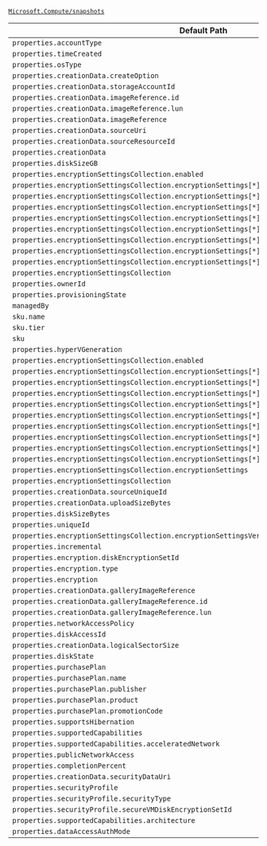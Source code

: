 [`Microsoft.Compute/snapshots`](https://docs.microsoft.com/en-us/azure/templates/microsoft.compute/snapshots)

| Default Path | Alias |
|---|---|
| `properties.accountType` | `Microsoft.Compute/snapshots/accountType` |
| `properties.timeCreated` | `Microsoft.Compute/snapshots/timeCreated` |
| `properties.osType` | `Microsoft.Compute/snapshots/osType` |
| `properties.creationData.createOption` | `Microsoft.Compute/snapshots/creationData.createOption` |
| `properties.creationData.storageAccountId` | `Microsoft.Compute/snapshots/creationData.storageAccountId` |
| `properties.creationData.imageReference.id` | `Microsoft.Compute/snapshots/creationData.imageReference.id` |
| `properties.creationData.imageReference.lun` | `Microsoft.Compute/snapshots/creationData.imageReference.lun` |
| `properties.creationData.imageReference` | `Microsoft.Compute/snapshots/creationData.imageReference` |
| `properties.creationData.sourceUri` | `Microsoft.Compute/snapshots/creationData.sourceUri` |
| `properties.creationData.sourceResourceId` | `Microsoft.Compute/snapshots/creationData.sourceResourceId` |
| `properties.creationData` | `Microsoft.Compute/snapshots/creationData` |
| `properties.diskSizeGB` | `Microsoft.Compute/snapshots/diskSizeGB` |
| `properties.encryptionSettingsCollection.enabled` | `Microsoft.Compute/snapshots/encryptionSettings.enabled` |
| `properties.encryptionSettingsCollection.encryptionSettings[*].diskEncryptionKey.sourceVault.id` | `Microsoft.Compute/snapshots/encryptionSettings.diskEncryptionKey.sourceVault.id` |
| `properties.encryptionSettingsCollection.encryptionSettings[*].diskEncryptionKey.sourceVault` | `Microsoft.Compute/snapshots/encryptionSettings.diskEncryptionKey.sourceVault` |
| `properties.encryptionSettingsCollection.encryptionSettings[*].diskEncryptionKey.secretUrl` | `Microsoft.Compute/snapshots/encryptionSettings.diskEncryptionKey.secretUrl` |
| `properties.encryptionSettingsCollection.encryptionSettings[*].diskEncryptionKey` | `Microsoft.Compute/snapshots/encryptionSettings.diskEncryptionKey` |
| `properties.encryptionSettingsCollection.encryptionSettings[*].keyEncryptionKey.sourceVault.id` | `Microsoft.Compute/snapshots/encryptionSettings.keyEncryptionKey.sourceVault.id` |
| `properties.encryptionSettingsCollection.encryptionSettings[*].keyEncryptionKey.sourceVault` | `Microsoft.Compute/snapshots/encryptionSettings.keyEncryptionKey.sourceVault` |
| `properties.encryptionSettingsCollection.encryptionSettings[*].keyEncryptionKey.keyUrl` | `Microsoft.Compute/snapshots/encryptionSettings.keyEncryptionKey.keyUrl` |
| `properties.encryptionSettingsCollection.encryptionSettings[*].keyEncryptionKey` | `Microsoft.Compute/snapshots/encryptionSettings.keyEncryptionKey` |
| `properties.encryptionSettingsCollection` | `Microsoft.Compute/snapshots/encryptionSettings` |
| `properties.ownerId` | `Microsoft.Compute/snapshots/ownerId` |
| `properties.provisioningState` | `Microsoft.Compute/snapshots/provisioningState` |
| `managedBy` | `Microsoft.Compute/snapshots/managedBy` |
| `sku.name` | `Microsoft.Compute/snapshots/sku.name` |
| `sku.tier` | `Microsoft.Compute/snapshots/sku.tier` |
| `sku` | `Microsoft.Compute/snapshots/sku` |
| `properties.hyperVGeneration` | `Microsoft.Compute/snapshots/hyperVGeneration` |
| `properties.encryptionSettingsCollection.enabled` | `Microsoft.Compute/snapshots/encryptionSettingsCollection.enabled` |
| `properties.encryptionSettingsCollection.encryptionSettings[*].diskEncryptionKey.sourceVault.id` | `Microsoft.Compute/snapshots/encryptionSettingsCollection.encryptionSettings[*].diskEncryptionKey.sourceVault.id` |
| `properties.encryptionSettingsCollection.encryptionSettings[*].diskEncryptionKey.sourceVault` | `Microsoft.Compute/snapshots/encryptionSettingsCollection.encryptionSettings[*].diskEncryptionKey.sourceVault` |
| `properties.encryptionSettingsCollection.encryptionSettings[*].diskEncryptionKey.secretUrl` | `Microsoft.Compute/snapshots/encryptionSettingsCollection.encryptionSettings[*].diskEncryptionKey.secretUrl` |
| `properties.encryptionSettingsCollection.encryptionSettings[*].diskEncryptionKey` | `Microsoft.Compute/snapshots/encryptionSettingsCollection.encryptionSettings[*].diskEncryptionKey` |
| `properties.encryptionSettingsCollection.encryptionSettings[*].keyEncryptionKey.sourceVault.id` | `Microsoft.Compute/snapshots/encryptionSettingsCollection.encryptionSettings[*].keyEncryptionKey.sourceVault.id` |
| `properties.encryptionSettingsCollection.encryptionSettings[*].keyEncryptionKey.sourceVault` | `Microsoft.Compute/snapshots/encryptionSettingsCollection.encryptionSettings[*].keyEncryptionKey.sourceVault` |
| `properties.encryptionSettingsCollection.encryptionSettings[*].keyEncryptionKey.keyUrl` | `Microsoft.Compute/snapshots/encryptionSettingsCollection.encryptionSettings[*].keyEncryptionKey.keyUrl` |
| `properties.encryptionSettingsCollection.encryptionSettings[*].keyEncryptionKey` | `Microsoft.Compute/snapshots/encryptionSettingsCollection.encryptionSettings[*].keyEncryptionKey` |
| `properties.encryptionSettingsCollection.encryptionSettings[*]` | `Microsoft.Compute/snapshots/encryptionSettingsCollection.encryptionSettings[*]` |
| `properties.encryptionSettingsCollection.encryptionSettings` | `Microsoft.Compute/snapshots/encryptionSettingsCollection.encryptionSettings` |
| `properties.encryptionSettingsCollection` | `Microsoft.Compute/snapshots/encryptionSettingsCollection` |
| `properties.creationData.sourceUniqueId` | `Microsoft.Compute/snapshots/creationData.sourceUniqueId` |
| `properties.creationData.uploadSizeBytes` | `Microsoft.Compute/snapshots/creationData.uploadSizeBytes` |
| `properties.diskSizeBytes` | `Microsoft.Compute/snapshots/diskSizeBytes` |
| `properties.uniqueId` | `Microsoft.Compute/snapshots/uniqueId` |
| `properties.encryptionSettingsCollection.encryptionSettingsVersion` | `Microsoft.Compute/snapshots/encryptionSettingsCollection.encryptionSettingsVersion` |
| `properties.incremental` | `Microsoft.Compute/snapshots/incremental` |
| `properties.encryption.diskEncryptionSetId` | `Microsoft.Compute/snapshots/encryption.diskEncryptionSetId` |
| `properties.encryption.type` | `Microsoft.Compute/snapshots/encryption.type` |
| `properties.encryption` | `Microsoft.Compute/snapshots/encryption` |
| `properties.creationData.galleryImageReference` | `Microsoft.Compute/snapshots/creationData.galleryImageReference` |
| `properties.creationData.galleryImageReference.id` | `Microsoft.Compute/snapshots/creationData.galleryImageReference.id` |
| `properties.creationData.galleryImageReference.lun` | `Microsoft.Compute/snapshots/creationData.galleryImageReference.lun` |
| `properties.networkAccessPolicy` | `Microsoft.Compute/snapshots/networkAccessPolicy` |
| `properties.diskAccessId` | `Microsoft.Compute/snapshots/diskAccessId` |
| `properties.creationData.logicalSectorSize` | `Microsoft.Compute/snapshots/creationData.logicalSectorSize` |
| `properties.diskState` | `Microsoft.Compute/snapshots/diskState` |
| `properties.purchasePlan` | `Microsoft.Compute/snapshots/purchasePlan` |
| `properties.purchasePlan.name` | `Microsoft.Compute/snapshots/purchasePlan.name` |
| `properties.purchasePlan.publisher` | `Microsoft.Compute/snapshots/purchasePlan.publisher` |
| `properties.purchasePlan.product` | `Microsoft.Compute/snapshots/purchasePlan.product` |
| `properties.purchasePlan.promotionCode` | `Microsoft.Compute/snapshots/purchasePlan.promotionCode` |
| `properties.supportsHibernation` | `Microsoft.Compute/snapshots/supportsHibernation` |
| `properties.supportedCapabilities` | `Microsoft.Compute/snapshots/supportedCapabilities` |
| `properties.supportedCapabilities.acceleratedNetwork` | `Microsoft.Compute/snapshots/supportedCapabilities.acceleratedNetwork` |
| `properties.publicNetworkAccess` | `Microsoft.Compute/snapshots/publicNetworkAccess` |
| `properties.completionPercent` | `Microsoft.Compute/snapshots/completionPercent` |
| `properties.creationData.securityDataUri` | `Microsoft.Compute/snapshots/creationData.securityDataUri` |
| `properties.securityProfile` | `Microsoft.Compute/snapshots/securityProfile` |
| `properties.securityProfile.securityType` | `Microsoft.Compute/snapshots/securityProfile.securityType` |
| `properties.securityProfile.secureVMDiskEncryptionSetId` | `Microsoft.Compute/snapshots/securityProfile.secureVMDiskEncryptionSetId` |
| `properties.supportedCapabilities.architecture` | `Microsoft.Compute/snapshots/supportedCapabilities.architecture` |
| `properties.dataAccessAuthMode` | `Microsoft.Compute/snapshots/dataAccessAuthMode` |

